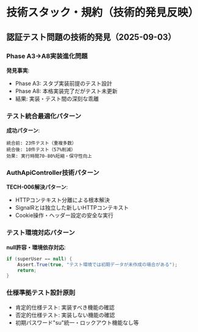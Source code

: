 # 技術スタック・規約（技術的発見反映）

## 認証テスト問題の技術的発見（2025-09-03）

### Phase A3→A8実装進化問題
**発見事実**:
- Phase A3: スタブ実装前提のテスト設計
- Phase A8: 本格実装完了だがテスト未更新
- 結果: 実装・テスト間の深刻な乖離

### テスト統合最適化パターン
**成功パターン**:
```
統合前: 23件テスト（重複多数）
統合後: 10件テスト（57%削減）
効果: 実行時間70-80%短縮・保守性向上
```

### AuthApiController技術パターン
**TECH-006解決パターン**:
- HTTPコンテキスト分離による根本解決
- SignalRとは独立した新しいHTTPコンテキスト
- Cookie操作・ヘッダー設定の安全な実行

### テスト環境対応パターン
**null許容・環境依存対応**:
```csharp
if (superUser == null) {
    Assert.True(true, "テスト環境では初期データが未作成の場合がある");
    return;
}
```

### 仕様準拠テスト設計原則
- 肯定的仕様テスト: 実装すべき機能の確認
- 否定的仕様テスト: 実装しない機能の確認
- 初期パスワード"su"統一・ロックアウト機能なし等